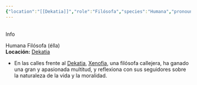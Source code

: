 ```yaml
---
{"location":"[[Dekatia]]","role":"Filósofa","species":"Humana","pronouns":"élla","reference":"","image":"","description":"Humana Filósofa (élla)","statblock":"[[Plebeyo]]","patron":"","type":"Personas","dg-publish":true,"dg-publish-dm":true,"permalink":"/personas/xenofia/","dgPassFrontmatter":true}
---
```


<p><span><div data-callout-metadata="" data-callout-fold="" data-callout="info" class="callout node-insert-event"><div class="callout-title" dir="auto"><div class="callout-icon"><svg width="16" height="16"></svg></div><div class="callout-title-inner">Info</div></div><div class="callout-content">
<p dir="auto"> Humana Filósofa (élla)<br>
<strong>Locación:</strong> <a data-tooltip-position="top" aria-label="Lugares/Dekatia.md" data-href="Lugares/Dekatia.md" href="Lugares/Dekatia.md" class="internal-link" target="_blank" rel="noopener nofollow">Dekatia</a></p>
</div></div></span></p><p><ul class="dataview dataview-ul dataview-result-list-root-ul"><li class="dataview-result-list-li"><span>En las calles frente al <a data-tooltip-position="top" aria-label="Lugares/Dekatia" data-href="Lugares/Dekatia" href="Lugares/Dekatia" class="internal-link" target="_blank" rel="noopener nofollow">Dekatia</a>, <a data-tooltip-position="top" aria-label="Personas/Xenofia" data-href="Personas/Xenofia" href="Personas/Xenofia" class="internal-link" target="_blank" rel="noopener nofollow">Xenofia</a>, una filósofa callejera, ha ganado una gran y apasionada multitud, y reflexiona con sus seguidores sobre la naturaleza de la vida y la moralidad.</span></li></ul></p>